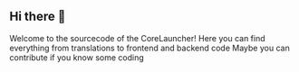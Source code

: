 ## Hi there 👋

Welcome to the sourcecode of the CoreLauncher!
Here you can find everything from translations to frontend and backend code
Maybe you can contribute if you know some coding

